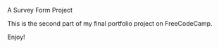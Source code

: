 A Survey Form Project

This is the second part of my final portfolio project on FreeCodeCamp.

Enjoy!
